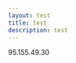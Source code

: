 ```yaml
---
layout: test
title: test
description: test
---
```


<html>
<body>
<p>95.155.49.30</p>
<p></p>
</body>

</html>
